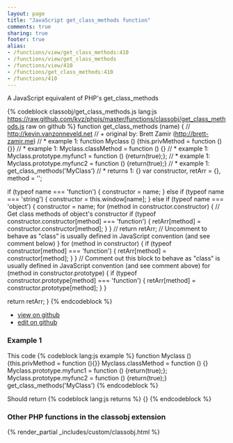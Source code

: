 ```yaml
---
layout: page
title: "JavaScript get_class_methods function"
comments: true
sharing: true
footer: true
alias:
- /functions/view/get_class_methods:410
- /functions/view/get_class_methods
- /functions/view/410
- /functions/get_class_methods:410
- /functions/410
---
```

<!-- Generated by Rakefile:build -->
A JavaScript equivalent of PHP's get_class_methods

{% codeblock classobj/get_class_methods.js lang:js https://raw.github.com/kvz/phpjs/master/functions/classobj/get_class_methods.js raw on github %}
function get_class_methods (name) {
  // http://kevin.vanzonneveld.net
  // +   original by: Brett Zamir (http://brett-zamir.me)
  // *     example 1: function Myclass () {this.privMethod = function (){}}
  // *     example 1: Myclass.classMethod = function () {}
  // *     example 1: Myclass.prototype.myfunc1 = function () {return(true);};
  // *     example 1: Myclass.prototype.myfunc2 = function () {return(true);}
  // *     example 1: get_class_methods('MyClass')
  // *     returns 1: {}
  var constructor, retArr = {},
    method = '';

  if (typeof name === 'function') {
    constructor = name;
  } else if (typeof name === 'string') {
    constructor = this.window[name];
  } else if (typeof name === 'object') {
    constructor = name;
    for (method in constructor.constructor) { // Get class methods of object's constructor
      if (typeof constructor.constructor[method] === 'function') {
        retArr[method] = constructor.constructor[method];
      }
    }
    // return retArr; // Uncomment to behave as "class" is usually defined in JavaScript convention (and see comment below)
  }
  for (method in constructor) {
    if (typeof constructor[method] === 'function') {
      retArr[method] = constructor[method];
    }
  }
  // Comment out this block to behave as "class" is usually defined in JavaScript convention (and see comment above)
  for (method in constructor.prototype) {
    if (typeof constructor.prototype[method] === 'function') {
      retArr[method] = constructor.prototype[method];
    }
  }

  return retArr;
}
{% endcodeblock %}

 - [view on github](https://github.com/kvz/phpjs/blob/master/functions/classobj/get_class_methods.js)
 - [edit on github](https://github.com/kvz/phpjs/edit/master/functions/classobj/get_class_methods.js)

### Example 1
This code
{% codeblock lang:js example %}
function Myclass () {this.privMethod = function (){}}
Myclass.classMethod = function () {}
Myclass.prototype.myfunc1 = function () {return(true);};
Myclass.prototype.myfunc2 = function () {return(true);}
get_class_methods('MyClass')
{% endcodeblock %}

Should return
{% codeblock lang:js returns %}
{}
{% endcodeblock %}


### Other PHP functions in the classobj extension
{% render_partial _includes/custom/classobj.html %}
